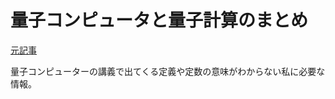 # 量子コンピュータと量子計算のまとめ
[元記事](https://qiita.com/unchicchi/items/11a7d04c746d02fa5122)

量子コンピューターの講義で出てくる定義や定数の意味がわからない私に必要な情報。

